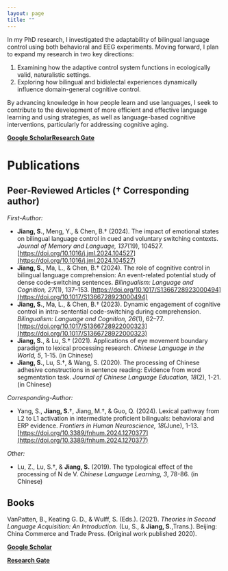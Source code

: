 ```yaml
---
layout: page
title: ""
---
```

In my PhD research, I investigated the adaptability of bilingual language control using both behavioral and EEG experiments. Moving forward, I plan to expand my research in two key directions:<br> 
1. Examining how the adaptive control system functions in ecologically valid, naturalistic settings.<br> 
2. Exploring how bilingual and bidialectal experiences dynamically influence domain-general cognitive control.<br> 

By advancing knowledge in how people learn and use languages, I seek to contribute to the development of more efficient and effective language learning and using strategies, as well as language-based cognitive interventions, particularly for addressing cognitive aging.  

[**Google Scholar**](https://scholar.google.com/citations?user=R8ob17cAAAAJ&hl=zh-CN&oi=sra)[**Research Gate**](https://www.researchgate.net/profile/Siyi-Jiang-5)

# Publications
## Peer-Reviewed Articles († Corresponding author)
*First-Author:*
- **Jiang, S.**, Meng, Y., & Chen, B.† (2024). The impact of emotional states on bilingual language control in cued and voluntary switching contexts. *Journal of Memory and Language, 137*(19), 104527. [https://doi.org/10.1016/j.jml.2024.104527](https://doi.org/10.1016/j.jml.2024.104527)<br> 
- **Jiang, S.**, Ma, L., & Chen, B.† (2024). The role of cognitive control in bilingual language comprehension: An event-related potential study of dense code-switching sentences. *Bilingualism: Language and Cognition, 27*(1), 137–153. [https://doi.org/10.1017/S1366728923000494](https://doi.org/10.1017/S1366728923000494)<br> 
- **Jiang, S.**, Ma, L., & Chen, B.† (2023). Dynamic engagement of cognitive control in intra-sentential code-switching during comprehension. *Bilingualism: Language and Cognition, 26*(1), 62–77. [https://doi.org/10.1017/S1366728922000323](https://doi.org/10.1017/S1366728922000323)<br> 
- **Jiang, S.**, & Lu, S.† (2021). Applications of eye movement boundary paradigm to lexical processing research. *Chinese
Language in the World, 5*, 1-15. (in Chinese)<br> 
- **Jiang, S.**, Lu, S.†, & Wang, S. (2020). The processing of Chinese adhesive constructions in sentence reading: Evidence from word segmentation task. *Journal of Chinese Language Education, 18*(2), 1-21. (in Chinese)<br>

*Corresponding-Author:*
- Yang, S., **Jiang, S.**†, Jiang, M.†, & Guo, Q. (2024). Lexical pathway from L2 to L1 activation in intermediate proficient bilinguals: behavioral and ERP evidence. *Frontiers in Human Neuroscience, 18*(June), 1-13. [https://doi.org/10.3389/fnhum.2024.1270377](https://doi.org/10.3389/fnhum.2024.1270377)<br> 
  
*Other:*
- Lu, Z., Lu, S.†, & **Jiang, S.** (2019). The typological effect of the processing of N de V. *Chinese Language Learning, 3*, 78-86. (in Chinese)

## Books
VanPatten, B., Keating G. D., & Wulff, S. (Eds.). (2021). *Theories in Second Language Acquisition: An Introduction.* (Lu,
S., & **Jiang, S.**,Trans.). Beijing: China Commerce and Trade Press. (Original work published 2020).

[**Google Scholar**](https://scholar.google.com/citations?user=R8ob17cAAAAJ&hl=zh-CN&oi=sra)<br> 

[**Research Gate**](https://www.researchgate.net/profile/Siyi-Jiang-5)

